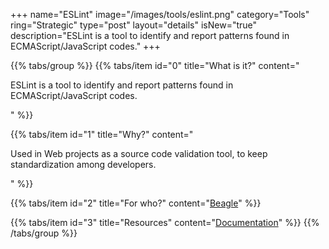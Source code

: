 +++
name="ESLint"
image="/images/tools/eslint.png"
category="Tools"
ring="Strategic"
type="post"
layout="details"
isNew="true"
description="ESLint is a tool to identify and report patterns found in ECMAScript/JavaScript codes."
+++

{{% tabs/group %}}
  {{% tabs/item id="0" title="What is it?" content="<p>ESLint is a tool to identify and report patterns found in ECMAScript/JavaScript codes.</p>" %}}
  
  {{% tabs/item id="1" title="Why?" content="<p>Used in Web projects as a source code validation tool, to keep standardization among developers.</p>" %}}
  
  {{% tabs/item id="2" title="For who?" content="<a href='https://usebeagle.io/' target='_blank'>Beagle</a>" %}}

  {{% tabs/item id="3" title="Resources" content="<a href='https://eslint.org/docs/user-guide/getting-started' target='_blank'>Documentation</a>" %}}
{{% /tabs/group %}}